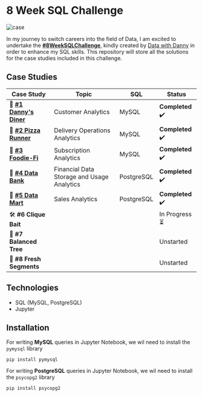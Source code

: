 # 8 Week SQL Challenge 
![case](https://github.com/chanronnie/8WeekSQLChallenge/assets/121308347/80a28034-5afd-435c-83dc-0d9a6ffa100f)


In my journey to switch careers into the field of Data, I am excited to undertake the [**#8WeekSQLChallenge**](https://8weeksqlchallenge.com/), kindly created by [Data with Danny](https://linktr.ee/datawithdanny) in order to enhance my SQL skills. 
This repository will store all the solutions for the case studies included in this challenge.

## Case Studies
Case Study | Topic | SQL | Status|
| --- | --- | --- | --- |
|📄 [**#1 Danny's Diner**](https://github.com/chanronnie/8WeekSQLChallenge/tree/main/CaseStudy%231%20-%20Danny's%20Diner) |Customer Analytics | MySQL | **Completed** ✔️|
|📄 [**#2 Pizza Runner**](https://github.com/chanronnie/8WeekSQLChallenge/tree/main/CaseStudy%232%20-%20Pizza%20Runner) | Delivery Operations Analytics | MySQL| **Completed** ✔️|
|📄 [**#3 Foodie-Fi**](https://github.com/chanronnie/8WeekSQLChallenge/tree/main/CaseStudy%233%20-%20Foodie-Fi)| Subscription Analytics | MySQL| **Completed** ✔️|
|📄 [**#4 Data Bank**](https://github.com/chanronnie/8WeekSQLChallenge/tree/main/CaseStudy%234%20-%20Data%20Bank) | Financial Data Storage and Usage Analytics | PostgreSQL| **Completed** ✔️ |
|📄 [**#5 Data Mart**](https://github.com/chanronnie/8WeekSQLChallenge/tree/main/CaseStudy%235%20-%20Data%20Mart) | Sales Analytics | PostgreSQL | **Completed** ✔️ |
|🛠️ **#6 Clique Bait** ||| In Progress ⏳|
|📄 **#7 Balanced Tree** ||| Unstarted |
|📄 **#8 Fresh Segments** ||| Unstarted |

## Technologies
- SQL (MySQL, PostgreSQL)
- Jupyter

## Installation

For writing **MySQL** queries in Jupyter Notebook, we wil need to install the `pymysql` library
```
pip install pymysql
```

For writing **PostgreSQL** queries in Jupyter Notebook, we wil need to install the `psycopg2` library
```
pip install psycopg2
```
